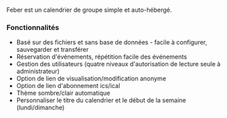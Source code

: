 Feber est un calendrier de groupe simple et auto-hébergé.

### Fonctionnalités

- Basé sur des fichiers et sans base de données - facile à configurer, sauvegarder et transférer
- Réservation d'événements, répétition facile des événements
- Gestion des utilisateurs (quatre niveaux d'autorisation de lecture seule à administrateur)
- Option de lien de visualisation/modification anonyme
- Option de lien d'abonnement ics/ical
- Thème sombre/clair automatique
- Personnaliser le titre du calendrier et le début de la semaine (lundi/dimanche)
